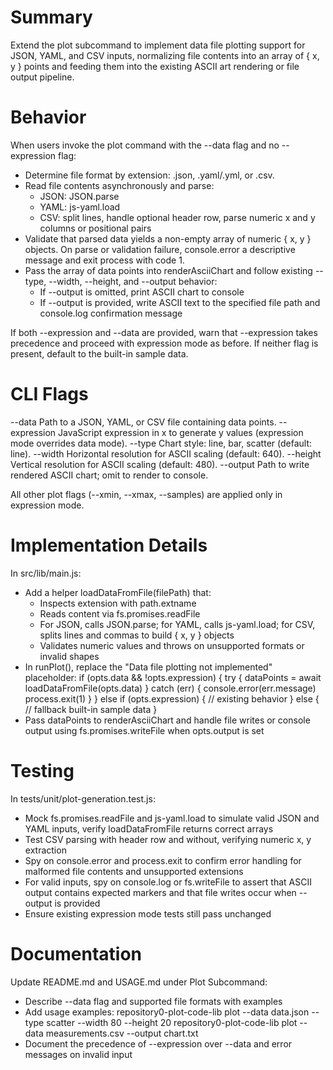 # Summary

Extend the plot subcommand to implement data file plotting support for JSON, YAML, and CSV inputs, normalizing file contents into an array of { x, y } points and feeding them into the existing ASCII art rendering or file output pipeline.

# Behavior

When users invoke the plot command with the --data flag and no --expression flag:
- Determine file format by extension: .json, .yaml/.yml, or .csv.
- Read file contents asynchronously and parse:
  - JSON: JSON.parse
  - YAML: js-yaml.load
  - CSV: split lines, handle optional header row, parse numeric x and y columns or positional pairs
- Validate that parsed data yields a non-empty array of numeric { x, y } objects. On parse or validation failure, console.error a descriptive message and exit process with code 1.
- Pass the array of data points into renderAsciiChart and follow existing --type, --width, --height, and --output behavior:
  - If --output is omitted, print ASCII chart to console
  - If --output is provided, write ASCII text to the specified file path and console.log confirmation message

If both --expression and --data are provided, warn that --expression takes precedence and proceed with expression mode as before. If neither flag is present, default to the built-in sample data.

# CLI Flags

--data <filePath>     Path to a JSON, YAML, or CSV file containing data points.
--expression <expr>   JavaScript expression in x to generate y values (expression mode overrides data mode).
--type <chartType>    Chart style: line, bar, scatter (default: line).
--width <number>      Horizontal resolution for ASCII scaling (default: 640).
--height <number>     Vertical resolution for ASCII scaling (default: 480).
--output <file>       Path to write rendered ASCII chart; omit to render to console.

All other plot flags (--xmin, --xmax, --samples) are applied only in expression mode.

# Implementation Details

In src/lib/main.js:
- Add a helper loadDataFromFile(filePath) that:
  - Inspects extension with path.extname
  - Reads content via fs.promises.readFile
  - For JSON, calls JSON.parse; for YAML, calls js-yaml.load; for CSV, splits lines and commas to build { x, y } objects
  - Validates numeric values and throws on unsupported formats or invalid shapes
- In runPlot(), replace the "Data file plotting not implemented" placeholder:
  if (opts.data && !opts.expression) {
    try {
      dataPoints = await loadDataFromFile(opts.data)
    } catch (err) {
      console.error(err.message)
      process.exit(1)
    }
  } else if (opts.expression) {
    // existing behavior
  } else {
    // fallback built-in sample data
  }
- Pass dataPoints to renderAsciiChart and handle file writes or console output using fs.promises.writeFile when opts.output is set

# Testing

In tests/unit/plot-generation.test.js:
- Mock fs.promises.readFile and js-yaml.load to simulate valid JSON and YAML inputs, verify loadDataFromFile returns correct arrays
- Test CSV parsing with header row and without, verifying numeric x, y extraction
- Spy on console.error and process.exit to confirm error handling for malformed file contents and unsupported extensions
- For valid inputs, spy on console.log or fs.writeFile to assert that ASCII output contains expected markers and that file writes occur when --output is provided
- Ensure existing expression mode tests still pass unchanged

# Documentation

Update README.md and USAGE.md under Plot Subcommand:
- Describe --data flag and supported file formats with examples
- Add usage examples:
    repository0-plot-code-lib plot --data data.json --type scatter --width 80 --height 20
    repository0-plot-code-lib plot --data measurements.csv --output chart.txt
- Document the precedence of --expression over --data and error messages on invalid input